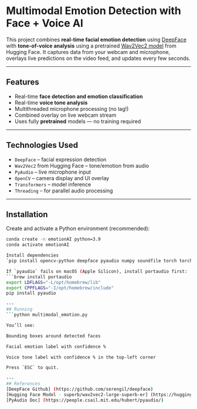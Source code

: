# Multimodal Emotion Detection with Face + Voice AI

This project combines **real-time facial emotion detection** using [DeepFace](https://github.com/serengil/deepface) with **tone-of-voice analysis** using a pretrained [Wav2Vec2 model](https://huggingface.co/superb/wav2vec2-large-superb-er) from Hugging Face. It captures data from your webcam and microphone, overlays live predictions on the video feed, and updates every few seconds.

---

## Features

- Real-time **face detection and emotion classification**
- Real-time **voice tone analysis**
- Multithreaded microphone processing (no lag!)
- Combined overlay on live webcam stream
- Uses fully **pretrained** models — no training required

---

## Technologies Used

- `DeepFace` – facial expression detection
- `Wav2Vec2` from Hugging Face – tone/emotion from audio
- `PyAudio` – live microphone input
- `OpenCV` – camera display and UI overlay
- `Transformers` – model inference
- `Threading` – for parallel audio processing

---

## Installation

Create and activate a Python environment (recommended):

```bash
conda create -n emotionAI python=3.9
conda activate emotionAI

Install dependencies
`pip install opencv-python deepface pyaudio numpy soundfile torch torchaudio transformers`

If `pyaudio` fails on macOS (Apple Silicon), install portaudio first:
```brew install portaudio
export LDFLAGS="-L/opt/homebrew/lib"
export CPPFLAGS="-I/opt/homebrew/include"
pip install pyaudio

---
## Running
```python multimodal_emotion.py

You’ll see:

Bounding boxes around detected faces

Facial emotion label with confidence %

Voice tone label with confidence % in the top-left corner

Press `ESC` to quit.

---
## References
[DeepFace Github] (https://github.com/serengil/deepface)
[Hugging Face Model - superb/wav2vec2-large-superb-er] (https://huggingface.co/superb/wav2vec2-large-superb-er)
[PyAudio Doc] (https://people.csail.mit.edu/hubert/pyaudio/)






